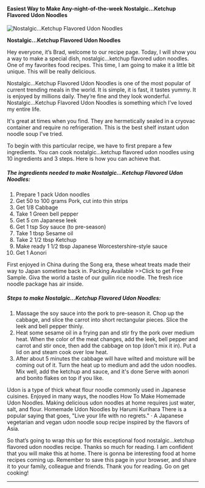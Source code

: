             

#### Easiest Way to Make Any-night-of-the-week Nostalgic...Ketchup Flavored Udon Noodles

![Nostalgic&hellip;Ketchup Flavored Udon Noodles](https://img-global.cpcdn.com/recipes/5451502050082816/751x532cq70/nostalgicketchup-flavored-udon-noodles-recipe-main-photo.jpg)

**Nostalgic&hellip;Ketchup Flavored Udon Noodles**

Hey everyone, it’s Brad, welcome to our recipe page. Today, I will show you a way to make a special dish, nostalgic…ketchup flavored udon noodles. One of my favorites food recipes. This time, I am going to make it a little bit unique. This will be really delicious.

Nostalgic…Ketchup Flavored Udon Noodles is one of the most popular of current trending meals in the world. It is simple, it is fast, it tastes yummy. It is enjoyed by millions daily. They’re fine and they look wonderful. Nostalgic…Ketchup Flavored Udon Noodles is something which I’ve loved my entire life.

It's great at times when you find. They are hermetically sealed in a cryovac container and require no refrigeration. This is the best shelf instant udon noodle soup I've tried.

To begin with this particular recipe, we have to first prepare a few ingredients. You can cook nostalgic…ketchup flavored udon noodles using 10 ingredients and 3 steps. Here is how you can achieve that.

##### The ingredients needed to make Nostalgic…Ketchup Flavored Udon Noodles:

1.  Prepare 1 pack Udon noodles
2.  Get 50 to 100 grams Pork, cut into thin strips
3.  Get 1/8 Cabbage
4.  Take 1 Green bell pepper
5.  Get 5 cm Japanese leek
6.  Get 1 tsp Soy sauce (to pre-season)
7.  Take 1 tbsp Sesame oil
8.  Take 2 1/2 tbsp Ketchup
9.  Make ready 1 1/2 tbsp Japanese Worcestershire-style sauce
10.  Get 1 Aonori

First enjoyed in China during the Song era, these wheat treats made their way to Japan sometime back in. Packing Available >>Click to get Free Sample. Giva the world a taste of our guilin rice noodle. The fresh rice noodle package has air inside.

##### Steps to make Nostalgic…Ketchup Flavored Udon Noodles:

1.  Massage the soy sauce into the pork to pre-season it. Chop up the cabbage, and slice the carrot into short rectangular pieces. Slice the leek and bell pepper thinly.
2.  Heat some sesame oil in a frying pan and stir fry the pork over medium heat. When the color of the meat changes, add the leek, bell pepper and carrot and stir once, then add the cabbage on top (don't mix it in). Put a lid on and steam cook over low heat.
3.  After about 5 minutes the cabbage will have wilted and moisture will be coming out of it. Turn the heat up to medium and add the udon noodles. Mix well, add the ketchup and sauce, and it's done Serve with aonori and bonito flakes on top if you like.

Udon is a type of thick wheat flour noodle commonly used in Japanese cuisines. Enjoyed in many ways, the noodles How To Make Homemade Udon Noodles. Making delicious udon noodles at home requires just water, salt, and flour. Homemade Udon Noodles by Harumi Kurihara There is a popular saying that goes, "Live your life with no regrets." · A Japanese vegetarian and vegan udon noodle soup recipe inspired by the flavors of Asia.

So that’s going to wrap this up for this exceptional food nostalgic…ketchup flavored udon noodles recipe. Thanks so much for reading. I am confident that you will make this at home. There is gonna be interesting food at home recipes coming up. Remember to save this page in your browser, and share it to your family, colleague and friends. Thank you for reading. Go on get cooking!

* * *